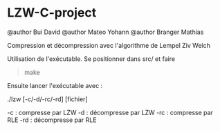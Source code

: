 # LZW-C-project

@author Bui David
@author Mateo Yohann
@author Branger Mathias


Compression et décompression avec l'algorithme de Lempel Ziv Welch

Utilisation de l'exécutable.
Se positionner dans src/ et faire 
> make

Ensuite lancer l'exécutable avec :

./lzw [-c/-d/-rc/-rd] [fichier]

-c :	compresse par LZW
-d :	décompresse par LZW
-rc :	compresse par RLE
-rd :	décompresse par RLE



